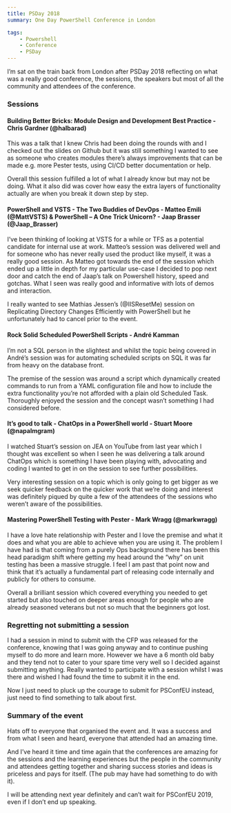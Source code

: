 ```yaml
---
title: PSDay 2018
summary: One Day PowerShell Conference in London

tags:
	- Powershell
	- Conference
	- PSDay
---
```


I’m sat on the train back from London after PSDay 2018 reflecting on what was a really good conference, the sessions, the speakers but most of all the community and attendees of the conference.

### Sessions
#### Building Better Bricks: Module Design and Development Best Practice - Chris Gardner (@halbarad)
This was a talk that I knew Chris had been doing the rounds with and I checked out the slides on Github but it was still something I wanted to see as someone who creates modules there’s always improvements that can be made e.g. more Pester tests, using CI/CD better documentation or help.

Overall this session fulfilled a lot of what I already know but may not be doing. What it also did was cover how easy the extra layers of functionality actually are when you break it down step by step.

#### PowerShell and VSTS - The Two Buddies of DevOps - Matteo Emili (@MattVSTS) & PowerShell – A One Trick Unicorn? - Jaap Brasser (@Jaap_Brasser)
I’ve been thinking of looking at VSTS for a while or TFS as a potential candidate for internal use at work. Matteo’s session was delivered well and for someone who has never really used the product like myself, it was a really good session. As Matteo got towards the end of the session which ended up a little in depth for my particular use-case I decided to pop next door and catch the end of Jaap’s talk on Powershell history, speed and gotchas. What I seen was really good and informative with lots of demos and interaction.

I really wanted to see Mathias Jessen’s (@IISResetMe) session on Replicating Directory Changes Efficiently with PowerShell but he unfortunately had to cancel prior to the event.

#### Rock Solid Scheduled PowerShell Scripts - André Kamman
I’m not a SQL person in the slightest and whilst the topic being covered in André’s session was for automating scheduled scripts on SQL it was far from heavy on the database front.

The premise of the session was around a script which dynamically created commands to run from a YAML configuration file and how to include the extra functionality you’re not afforded with a plain old Scheduled Task. Thoroughly enjoyed the session and the concept wasn’t something I had considered before.

#### It’s good to talk - ChatOps in a PowerShell world - Stuart Moore (@napalmgram)
I watched Stuart’s session on JEA on YouTube from last year which I thought was excellent so when I seen he was delivering a talk around ChatOps which is something I have been playing with, advocating and coding I wanted to get in on the session to see further possibilities.

Very interesting session on a topic which is only going to get bigger as we seek quicker feedback on the quicker work that we’re doing and interest was definitely piqued by quite a few of the attendees of the sessions who weren’t aware of the possibilities.

#### Mastering PowerShell Testing with Pester - Mark Wragg (@markwragg)
I have a love hate relationship with Pester and I love the premise and what it does and what you are able to achieve when you are using it. The problem I have had is that coming from a purely Ops background there has been this head paradigm shift where getting my head around the “why” on unit testing has been a massive struggle. I feel I am past that point now and think that it’s actually a fundamental part of releasing code internally and publicly for others to consume.

Overall a brilliant session which covered everything you needed to get started but also touched on deeper areas enough for people who are already seasoned veterans but not so much that the beginners got lost.

### Regretting not submitting a session
I had a session in mind to submit with the CFP was released for the conference, knowing that I was going anyway and to continue pushing myself to do more and learn more. However we have a 6 month old baby and they tend not to cater to your spare time very well so I decided against submitting anything. Really wanted to participate with a session whilst I was there and wished I had found the time to submit it in the end.

Now I just need to pluck up the courage to submit for PSConfEU instead, just need to find something to talk about first.

### Summary of the event
Hats off to everyone that organised the event and. It was a success and from what I seen and heard, everyone that attended had an amazing time.

And I’ve heard it time and time again that the conferences are amazing for the sessions and the learning experiences but the people in the community and attendees getting together and sharing success stories and ideas is priceless and pays for itself. (The pub may have had something to do with it).

I will be attending next year definitely and can’t wait for PSConfEU 2019, even if I don’t end up speaking.

